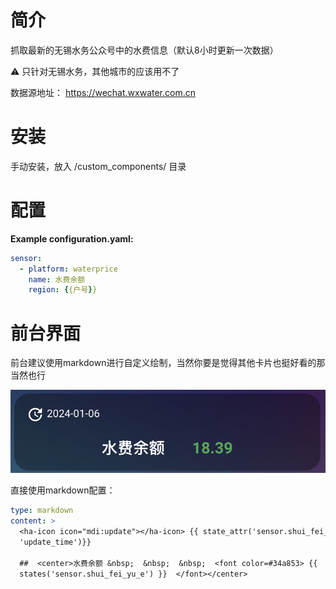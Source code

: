 # 简介
抓取最新的无锡水务公众号中的水费信息（默认8小时更新一次数据）

<aside>
⚠️ 只针对无锡水务，其他城市的应该用不了

</aside>

数据源地址： https://wechat.wxwater.com.cn

# 安装
手动安装，放入 <config directory>/custom_components/ 目录

# 配置
**Example configuration.yaml:**
```yaml
sensor:
  - platform: waterprice
    name: 水费余额
    region: {{户号}} 
```


# 前台界面
前台建议使用markdown进行自定义绘制，当然你要是觉得其他卡片也挺好看的那当然也行

![avatar](https://github.com/maydaychen/waterPrice/blob/main/1.png)

直接使用markdown配置：
```yaml
type: markdown
content: >
  <ha-icon icon="mdi:update"></ha-icon> {{ state_attr('sensor.shui_fei_yu_e',
  'update_time')}} 

  ##  <center>水费余额 &nbsp;  &nbsp;  &nbsp;  <font color=#34a853> {{
  states('sensor.shui_fei_yu_e') }}  </font></center> 

```